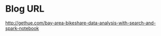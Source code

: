 Blog URL
========

http://gethue.com/bay-area-bikeshare-data-analysis-with-search-and-spark-notebook

